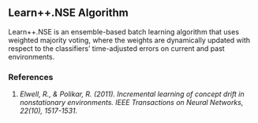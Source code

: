 ## Learn++.NSE Algorithm
Learn++.NSE is an ensemble-based batch learning algorithm that uses weighted majority voting, where the weights are dynamically updated with respect to the classifiers’ time-adjusted errors on current and past environments.

### References
1. *Elwell, R., & Polikar, R. (2011). Incremental learning of concept drift in nonstationary environments. IEEE Transactions on Neural Networks, 22(10), 1517-1531.*
